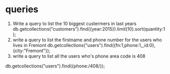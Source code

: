 # queries

1. Write a query to list the 10 biggest custermers in last years
db.getcollections("customers").find({year:2015}).limit(10).sort(quantity:1);
2. write a query to list the firstname and phone number for the users who lives in Fremont
db.getcollections("users").find({fn:1,phone:1,_id:0},{city:"Fremont"});
3. write a query to list all the users who's phone area code is 408

db.getcollections("users").find({phone:/408/});
